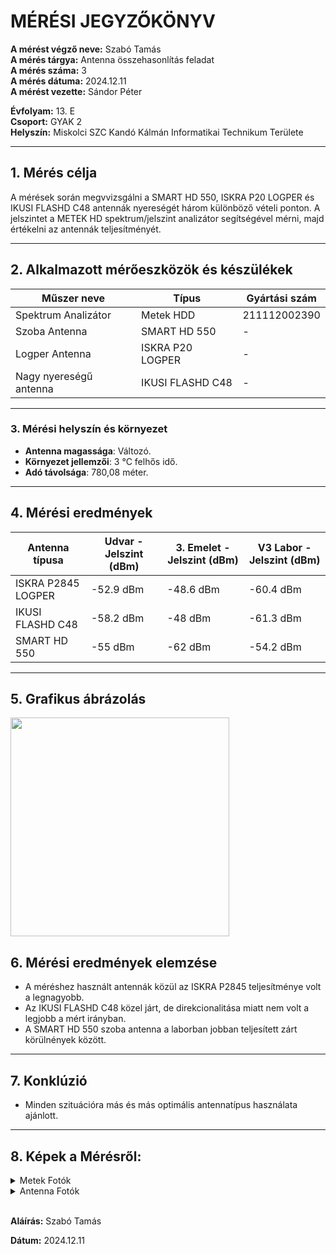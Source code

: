 
# MÉRÉSI JEGYZŐKÖNYV

**A mérést végző neve:**  Szabó Tamás  
**A mérés tárgya:** Antenna összehasonlítás feladat  
**A mérés száma:**  3  
**A mérés dátuma:** 2024.12.11  
**A mérést vezette:** Sándor Péter    

**Évfolyam:** 13. E  
**Csoport:** GYAK 2  
**Helyszín:**  Miskolci SZC Kandó Kálmán Informatikai Technikum Területe

---

## 1. Mérés célja

A mérések során megvvizsgálni a SMART HD 550, ISKRA P20 LOGPER és IKUSI FLASHD C48 antennák nyereségét három különböző vételi ponton. A jelszintet a METEK HD spektrum/jelszint analizátor segítségével mérni, majd értékelni az antennák teljesítményét.

---

## 2. Alkalmazott mérőeszközök és készülékek

| Műszer neve                         | Típus       | Gyártási szám |
| ----------------------------------- | ----------- | ------------- |
| Spektrum Analizátor                | Metek HDD            | 211112002390 |
| Szoba Antenna                            | SMART HD 550       | -    |
| Logper Antenna                             | ISKRA P20 LOGPER | -    |
| Nagy nyereségű antenna          | IKUSI FLASHD C48       | -    |

---

### 3. **Mérési helyszín és környezet**
- **Antenna magassága**: Változó.
- **Környezet jellemzői**: 3 °C felhős idő.
- **Adó távolsága**:  780,08 méter.

---

## 4. Mérési eredmények

| Antenna típusa      | Udvar - Jelszint (dBm) | 3. Emelet - Jelszint (dBm) | V3 Labor - Jelszint (dBm) |
|---------------------|--------------------------------|-------------------------------|-------------------------------|
|  ISKRA P2845 LOGPER  |   -52.9 dBm                       | -48.6 dBm                       | -60.4 dBm                 |
| IKUSI FLASHD C48 |     -58.2 dBm                       | -48 dBm                       | -61.3 dBm                   |
| SMART HD 550  |         -55 dBm                       | -62 dBm                       | -54.2 dBm                     |

---

## 5. Grafikus ábrázolás

<img src="https://github.com/user-attachments/assets/560d8aee-ded1-4491-b6d4-9bb2bd314fb6" width="350">


## 6. Mérési eredmények elemzése

- A méréshez használt antennák közül az ISKRA P2845 teljesítménye volt a legnagyobb.
- Az IKUSI FLASHD C48 közel járt, de direkcionalitása miatt nem volt a legjobb a mért irányban.
- A SMART HD 550 szoba antenna a laborban jobban teljesített zárt körülnények között.

---

## 7. Konklúzió
- Minden szituációra más és más optimális antennatípus használata ajánlott.

---

## 8. Képek a Mérésről:

<details>
    <summary>Metek Fotók</summary>

<img src="https://github.com/user-attachments/assets/e6eeb043-f5f0-419c-9272-2d0ba03b86db" width="300" alt="Image 1">
<img src="https://github.com/user-attachments/assets/00eccd5b-2e92-4a40-b867-795b319089aa" width="300" alt="Image 2">
<img src="https://github.com/user-attachments/assets/55b54def-c373-4dfb-8b72-22132fed42cc" width="300" alt="Image 3">
<img src="https://github.com/user-attachments/assets/140eca91-1afc-45c5-9ef8-5025b6f2cd01" width="300" alt="Image 4">
<img src="https://github.com/user-attachments/assets/99279f6b-eb98-4b81-adfe-a95e6cb0cedb" width="300" alt="Image 5">
<img src="https://github.com/user-attachments/assets/a7847d3f-704c-43f6-a322-a609f72bfdc8" width="300" alt="Image 6">
<img src="https://github.com/user-attachments/assets/1bdcb5eb-fdd1-41f1-8a30-5c18cc4bc4f2" width="300" alt="Image 7">
<img src="https://github.com/user-attachments/assets/0d7c9476-b726-4921-9e08-c43bddb4dc52" width="300" alt="Image 8">
<img src="https://github.com/user-attachments/assets/6a133bcb-138c-401a-9c28-d2f82e498cb0" width="300" alt="Image 9">

    
</details>

<details>
    <summary>Antenna Fotók</summary>
    <img src="https://github.com/user-attachments/assets/1b269d17-7f3d-49c5-a5e0-8194ed27d7e8" width="400">
    <img src="https://github.com/user-attachments/assets/75b7b5b7-1deb-4775-98cd-97828fa84eb1" width="400">

</details>



<br>

**Aláírás:** Szabó Tamás

**Dátum:** 2024.12.11
